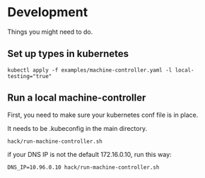 
# Development

Things you might need to do.

## Set up types in kubernetes

```
kubectl apply -f examples/machine-controller.yaml -l local-testing="true"
```

## Run a local machine-controller

First, you need to make sure your kubernetes conf file is in place.

It needs to be .kubeconfig in the main directory.

```
hack/run-machine-controller.sh
```

if your DNS IP is not the default 172.16.0.10, run this way:

```
DNS_IP=10.96.0.10 hack/run-machine-controller.sh
```


